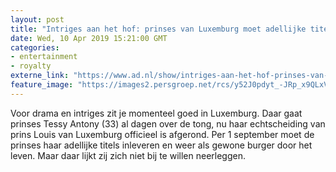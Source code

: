 ```yaml
---
layout: post
title: "Intriges aan het hof: prinses van Luxemburg moet adellijke titels inleveren"
date: Wed, 10 Apr 2019 15:21:00 GMT
categories: 
- entertainment 
- royalty 
externe_link: "https://www.ad.nl/show/intriges-aan-het-hof-prinses-van-luxemburg-moet-adellijke-titels-inleveren~ae71b854/"
feature_image: "https://images2.persgroep.net/rcs/y52J0pdyt_-JRp_x9QLxVhxJxME/diocontent/145225191/_fitwidth/400/?appId=21791a8992982cd8da851550a453bd7f&quality=0.7"
---
```


Voor drama en intriges zit je momenteel goed in Luxemburg. Daar gaat prinses Tessy Antony (33) al dagen over de tong, nu haar echtscheiding van prins Louis van Luxemburg officieel is afgerond. Per 1 september moet de prinses haar adellijke titels inleveren en weer als gewone burger door het leven. Maar daar lijkt zij zich niet bij te willen neerleggen.
